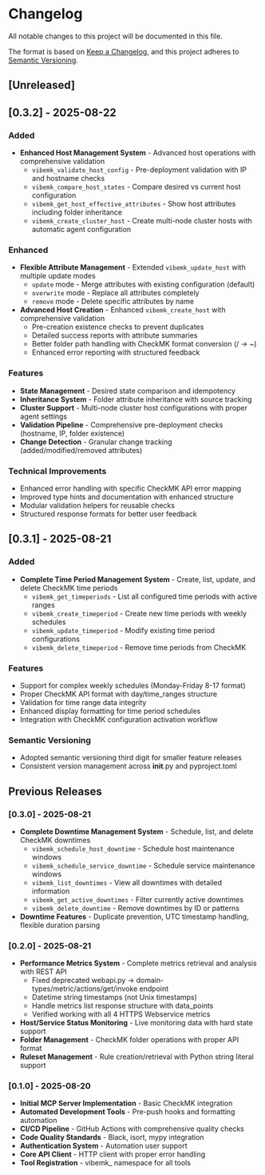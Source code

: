 # Changelog

All notable changes to this project will be documented in this file.

The format is based on [Keep a Changelog](https://keepachangelog.com/en/1.0.0/),
and this project adheres to [Semantic Versioning](https://semver.org/spec/v2.0.0.html).

## [Unreleased]

## [0.3.2] - 2025-08-22

### Added
- **Enhanced Host Management System** - Advanced host operations with comprehensive validation
  - `vibemk_validate_host_config` - Pre-deployment validation with IP and hostname checks
  - `vibemk_compare_host_states` - Compare desired vs current host configuration  
  - `vibemk_get_host_effective_attributes` - Show host attributes including folder inheritance
  - `vibemk_create_cluster_host` - Create multi-node cluster hosts with automatic agent configuration

### Enhanced
- **Flexible Attribute Management** - Extended `vibemk_update_host` with multiple update modes
  - `update` mode - Merge attributes with existing configuration (default)
  - `overwrite` mode - Replace all attributes completely
  - `remove` mode - Delete specific attributes by name
- **Advanced Host Creation** - Enhanced `vibemk_create_host` with comprehensive validation
  - Pre-creation existence checks to prevent duplicates
  - Detailed success reports with attribute summaries
  - Better folder path handling with CheckMK format conversion (/ → ~)
  - Enhanced error reporting with structured feedback

### Features
- **State Management** - Desired state comparison and idempotency
- **Inheritance System** - Folder attribute inheritance with source tracking
- **Cluster Support** - Multi-node cluster host configurations with proper agent settings
- **Validation Pipeline** - Comprehensive pre-deployment checks (hostname, IP, folder existence)
- **Change Detection** - Granular change tracking (added/modified/removed attributes)

### Technical Improvements
- Enhanced error handling with specific CheckMK API error mapping
- Improved type hints and documentation with enhanced structure
- Modular validation helpers for reusable checks
- Structured response formats for better user feedback

## [0.3.1] - 2025-08-21

### Added
- **Complete Time Period Management System** - Create, list, update, and delete CheckMK time periods
  - `vibemk_get_timeperiods` - List all configured time periods with active ranges
  - `vibemk_create_timeperiod` - Create new time periods with weekly schedules
  - `vibemk_update_timeperiod` - Modify existing time period configurations
  - `vibemk_delete_timeperiod` - Remove time periods from CheckMK

### Features
- Support for complex weekly schedules (Monday-Friday 8-17 format)
- Proper CheckMK API format with day/time_ranges structure
- Validation for time range data integrity
- Enhanced display formatting for time period schedules
- Integration with CheckMK configuration activation workflow

### Semantic Versioning
- Adopted semantic versioning third digit for smaller feature releases
- Consistent version management across __init__.py and pyproject.toml

## Previous Releases

### [0.3.0] - 2025-08-21
- **Complete Downtime Management System** - Schedule, list, and delete CheckMK downtimes
  - `vibemk_schedule_host_downtime` - Schedule host maintenance windows
  - `vibemk_schedule_service_downtime` - Schedule service maintenance windows  
  - `vibemk_list_downtimes` - View all downtimes with detailed information
  - `vibemk_get_active_downtimes` - Filter currently active downtimes
  - `vibemk_delete_downtime` - Remove downtimes by ID or patterns
- **Downtime Features** - Duplicate prevention, UTC timestamp handling, flexible duration parsing

### [0.2.0] - 2025-08-21
- **Performance Metrics System** - Complete metrics retrieval and analysis with REST API
  - Fixed deprecated webapi.py → domain-types/metric/actions/get/invoke endpoint
  - Datetime string timestamps (not Unix timestamps)
  - Handle metrics list response structure with data_points
  - Verified working with all 4 HTTPS Webservice metrics
- **Host/Service Status Monitoring** - Live monitoring data with hard state support
- **Folder Management** - CheckMK folder operations with proper API format
- **Ruleset Management** - Rule creation/retrieval with Python string literal support

### [0.1.0] - 2025-08-20
- **Initial MCP Server Implementation** - Basic CheckMK integration
- **Automated Development Tools** - Pre-push hooks and formatting automation
- **CI/CD Pipeline** - GitHub Actions with comprehensive quality checks
- **Code Quality Standards** - Black, isort, mypy integration
- **Authentication System** - Automation user support
- **Core API Client** - HTTP client with proper error handling
- **Tool Registration** - vibemk_ namespace for all tools
